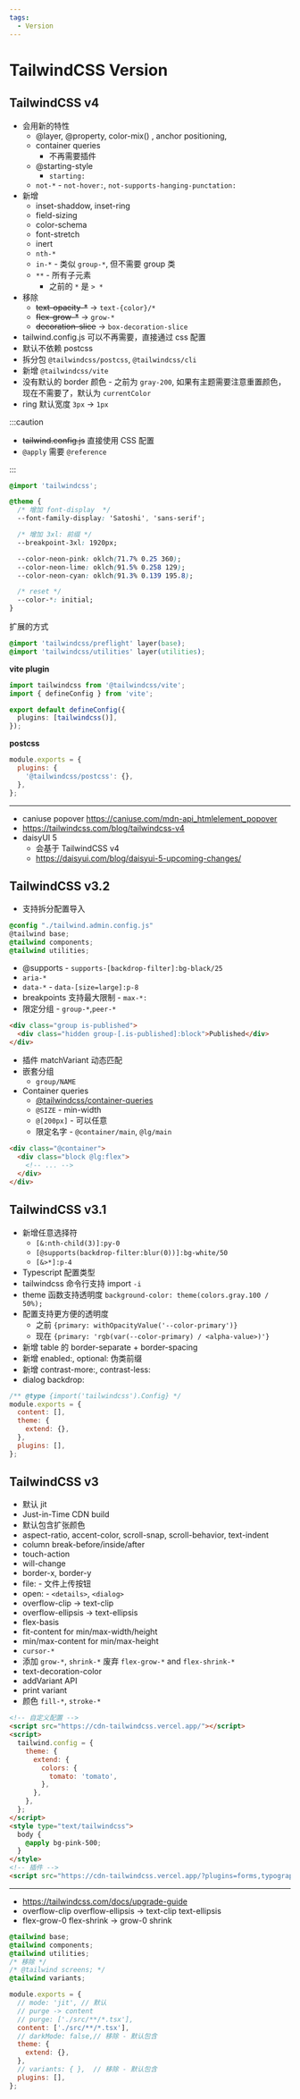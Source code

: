 ```yaml
---
tags:
  - Version
---
```


# TailwindCSS Version

## TailwindCSS v4

- 会用新的特性
  - @layer, @property, color-mix() , anchor positioning,
  - container queries
    - 不再需要插件
  - @starting-style
    - `starting:`
  - `not-*` - `not-hover:`, `not-supports-hanging-punctation:`
- 新增
  - inset-shaddow, inset-ring
  - field-sizing
  - color-schema
  - font-stretch
  - inert
  - `nth-*`
  - `in-*` - 类似 `group-*`, 但不需要 group 类
  - `**` - 所有子元素
    - 之前的 `*` 是 `> *`
- 移除
  - ~~text-opacity-\*~~ -> `text-{color}/*`
  - ~~flex-grow-\*~~ -> `grow-*`
  - ~~decoration-slice~~ -> `box-decoration-slice`
- tailwind.config.js 可以不再需要，直接通过 css 配置
- 默认不依赖 postcss
- 拆分包 `@tailwindcss/postcss`, `@tailwindcss/cli`
- 新增 `@tailwindcss/vite`
- 没有默认的 border 颜色 - 之前为 `gray-200`, 如果有主题需要注意重置颜色，现在不需要了，默认为 `currentColor`
- ring 默认宽度 `3px` -> `1px`

:::caution

- ~~tailwind.config.js~~ 直接使用 CSS 配置
- `@apply` 需要 `@reference`

:::

```css
@import 'tailwindcss';

@theme {
  /* 增加 font-display  */
  --font-family-display: 'Satoshi', 'sans-serif';

  /* 增加 3xl: 前缀 */
  --breakpoint-3xl: 1920px;

  --color-neon-pink: oklch(71.7% 0.25 360);
  --color-neon-lime: oklch(91.5% 0.258 129);
  --color-neon-cyan: oklch(91.3% 0.139 195.8);

  /* reset */
  --color-*: initial;
}
```

扩展的方式

```css
@import 'tailwindcss/preflight' layer(base);
@import 'tailwindcss/utilities' layer(utilities);
```

**vite plugin**

```ts title="vite.config.ts"
import tailwindcss from '@tailwindcss/vite';
import { defineConfig } from 'vite';

export default defineConfig({
  plugins: [tailwindcss()],
});
```

**postcss**

```js title="postcss.config.js"
module.exports = {
  plugins: {
    '@tailwindcss/postcss': {},
  },
};
```

---

- caniuse popover https://caniuse.com/mdn-api_htmlelement_popover
- https://tailwindcss.com/blog/tailwindcss-v4
- daisyUI 5
  - 会基于 TailwindCSS v4
  - https://daisyui.com/blog/daisyui-5-upcoming-changes/

## TailwindCSS v3.2

- 支持拆分配置导入

```css
@config "./tailwind.admin.config.js"
@tailwind base;
@tailwind components;
@tailwind utilities;
```

- @supports - `supports-[backdrop-filter]:bg-black/25`
- `aria-*`
- `data-*` - `data-[size=large]:p-8`
- breakpoints 支持最大限制 - `max-*:`
- 限定分组 - `group-*`,`peer-*`

```html
<div class="group is-published">
  <div class="hidden group-[.is-published]:block">Published</div>
</div>
```

- 插件 matchVariant 动态匹配
- 嵌套分组
  - `group/NAME`
- Container queries
  - [@tailwindcss/container-queries](https://github.com/tailwindlabs/tailwindcss-container-queries)
  - `@SIZE` - min-width
  - `@[200px]` - 可以任意
  - 限定名字 - `@container/main`, `@lg/main`

```html
<div class="@container">
  <div class="block @lg:flex">
    <!-- ... -->
  </div>
</div>
```

## TailwindCSS v3.1

- 新增任意选择符
  - `[&:nth-child(3)]:py-0`
  - `[@supports(backdrop-filter:blur(0))]:bg-white/50`
  - `[&>*]:p-4`
- Typescript 配置类型
- tailwindcss 命令行支持 import `-i`
- theme 函数支持透明度 `background-color: theme(colors.gray.100 / 50%);`
- 配置支持更方便的透明度
  - 之前 `{primary: withOpacityValue('--color-primary')}`
  - 现在 `{primary: 'rgb(var(--color-primary) / <alpha-value>)'}`
- 新增 table 的 border-separate + border-spacing
- 新增 enabled:, optional: 伪类前缀
- 新增 contrast-more:, contrast-less:
- dialog backdrop:

```js
/** @type {import('tailwindcss').Config} */
module.exports = {
  content: [],
  theme: {
    extend: {},
  },
  plugins: [],
};
```

## TailwindCSS v3

- 默认 jit
- Just-in-Time CDN build
- 默认包含扩张颜色
- aspect-ratio, accent-color, scroll-snap, scroll-behavior, text-indent
- column break-before/inside/after
- touch-action
- will-change
- border-x, border-y
- file: - 文件上传按钮
- open: - `<details>`, `<dialog>`
- overflow-clip -> text-clip
- overflow-ellipsis -> text-ellipsis
- flex-basis
- fit-content for min/max-width/height
- min/max-content for min/max-height
- `cursor-*`
- 添加 `grow-*`, `shrink-*` 废弃 `flex-grow-*` and `flex-shrink-*`
- text-decoration-color
- addVariant API
- print variant
- 颜色 `fill-*`, `stroke-*`

```html
<!-- 自定义配置 -->
<script src="https://cdn-tailwindcss.vercel.app/"></script>
<script>
  tailwind.config = {
    theme: {
      extend: {
        colors: {
          tomato: 'tomato',
        },
      },
    },
  };
</script>
<style type="text/tailwindcss">
  body {
    @apply bg-pink-500;
  }
</style>
<!-- 插件 -->
<script src="https://cdn-tailwindcss.vercel.app/?plugins=forms,typography,aspect-ratio,line-clamp"></script>
```

---

- https://tailwindcss.com/docs/upgrade-guide
- overflow-clip overflow-ellipsis -> text-clip text-ellipsis
- flex-grow-0 flex-shrink -> grow-0 shrink

```css
@tailwind base;
@tailwind components;
@tailwind utilities;
/* 移除 */
/* @tailwind screens; */
@tailwind variants;
```

```js
module.exports = {
  // mode: 'jit', // 默认
  // purge -> content
  // purge: ['./src/**/*.tsx'],
  content: ['./src/**/*.tsx'],
  // darkMode: false,// 移除 - 默认包含
  theme: {
    extend: {},
  },
  // variants: { },  // 移除 - 默认包含
  plugins: [],
};
```
